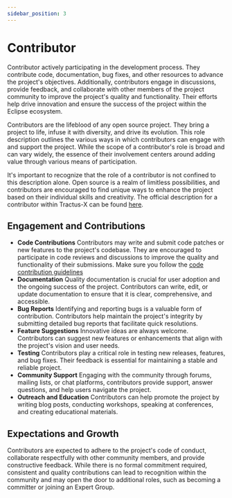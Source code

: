```yaml
---
sidebar_position: 3
---
```


# Contributor

Contributor actively participating in the development process. They contribute code, documentation, bug fixes, and other resources to advance the project's objectives. Additionally, contributors engage in discussions, provide feedback, and collaborate with other members of the project community to improve the project's quality and functionality. Their efforts help drive innovation and ensure the success of the project within the Eclipse ecosystem.

Contributors are the lifeblood of any open source project. They bring a project to life, infuse it with diversity, and drive its evolution. This role description outlines the various ways in which contributors can engage with and support the project. While the scope of a contributor's role is broad and can vary widely, the essence of their involvement centers around adding value through various means of participation.

It's important to recognize that the role of a contributor is not confined to this description alone. Open source is a realm of limitless possibilities, and contributors are encouraged to find unique ways to enhance the project based on their individual skills and creativity. The official description for a contributor within Tractus-X can be found [here](https://eclipse-tractusx.github.io/docs/oss/contributor-committer#contributor).

## Engagement and Contributions

- **Code Contributions**
    Contributors may write and submit code patches or new features to the project's codebase. They are encouraged to participate in code reviews and discussions to improve the quality and functionality of their submissions. Make sure you follow the [code contribution guidelines](../../process-structure/contribution-guideline.md)
- **Documentation**
    Quality documentation is crucial for user adoption and the ongoing success of the project. Contributors can write, edit, or update documentation to ensure that it is clear, comprehensive, and accessible.
- **Bug Reports**
    Identifying and reporting bugs is a valuable form of contribution. Contributors help maintain the project's integrity by submitting detailed bug reports that facilitate quick resolutions.
- **Feature Suggestions**
    Innovative ideas are always welcome. Contributors can suggest new features or enhancements that align with the project's vision and user needs.
- **Testing**
    Contributors play a critical role in testing new releases, features, and bug fixes. Their feedback is essential for maintaining a stable and reliable project.
- **Community Support**
    Engaging with the community through forums, mailing lists, or chat platforms, contributors provide support, answer questions, and help users navigate the project.
- **Outreach and Education**
    Contributors can help promote the project by writing blog posts, conducting workshops, speaking at conferences, and creating educational materials.

## Expectations and Growth

Contributors are expected to adhere to the project's code of conduct, collaborate respectfully with other community members, and provide constructive feedback. While there is no formal commitment required, consistent and quality contributions can lead to recognition within the community and may open the door to additional roles, such as becoming a committer or joining an Expert Group.
